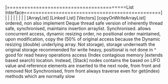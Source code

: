 [=========================================List Interface===============================================]
  |                           |                           |                                  |
  |                           |                           |                                  |
[ArrayList]              [Linked List]                [Vectors]                     [copyOnWriteArrayList]
ordered, non             also implement Deque      thread safe version of            inherently thread safe,
synchronised,            maintains insertion       arraylist. Synchronised.          allows concurrent access,
dynamic resizing         order, no positional      order maintained,                 upon modification, copy the
(50% of original         access because the        Dynamic resizing (double)         underlying array. Not
storage),                storage underneath        the original storage              recommended for write heavy,
positional               is not done in                   ^                          good for read heavy operations
access (Index            contagious memory                |extends
based search)            location. Instead,            [Stack]
                         nodes contains the           based on LIFO
                         value and reference          elements are inserted
                         to the next node,            from front and removed
                         Not Synchronised,            from front
                         always traverse
                         even for get(index)
                         methods which are
                         normally slow
